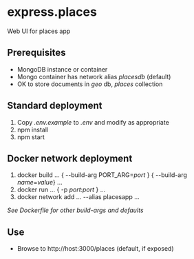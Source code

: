 # express.places
Web UI for places app

## Prerequisites
* MongoDB instance or container
* Mongo container has network alias _placesdb_ (default)
* OK to store documents in _geo_ db, _places_ collection

## Standard deployment 

1. Copy _.env.example_ to _.env_ and modify as appropriate
1. npm install
1. npm start

## Docker network deployment

1. docker build ... { --build-arg PORT_ARG=_port_ } { --build-arg _name_=_value_} ...
1. docker run ... { -p _port_:_port_ } ...
1. docker network add ... --alias placesapp ...

_See Dockerfile for other build-args and defaults_

## Use

*  Browse to http://host:3000/places (default, if exposed)